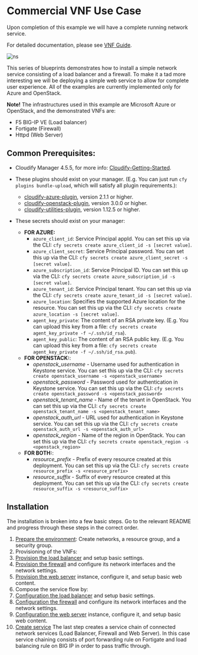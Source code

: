 # Commercial VNF Use Case

Upon completion of this example we will have a complete running network service.

For detailed documentation, please see [VNF Guide](https://docs.cloudify.co/5.0.5/bestpractices/vnfguide/).

![ns](https://user-images.githubusercontent.com/30900001/52050834-12889e00-2552-11e9-9a68-452e92cc7014.png)

This series of blueprints demonstrates how to install a simple network service consisting of a load balancer and a firewall. To make it a tad more interesting we will be deploying a simple web service to allow for complete user experience. All of the examples are currently implemented only for Azure and OpenStack.

**Note!**
The infrastructures used in this example are Microsoft Azure or OpenStack, and the demonstrated VNFs are:
  * F5 BIG-IP VE (Load balancer)
  * Fortigate (Firewall)
  * Httpd (Web Server)

## Common Prerequisites:

* Cloudify Manager 4.5.5, for more info: [Cloudify-Getting-Started](https://cloudify.co/download/).

* These plugins should exist on your manager. (E.g. You can just run `cfy plugins bundle-upload`, which will satisfy all plugin requirements.):
  * [cloudify-azure-plugin](https://github.com/cloudify-cosmo/cloudify-azure-plugin/releases), version 2.1.1 or higher.
  * [cloudify-openstack-plugin](https://github.com/cloudify-cosmo/cloudify-openstack-plugin/releases), version 3.0.0 or higher.
  * [cloudify-utilities-plugin](https://github.com/cloudify-incubator/cloudify-utilities-plugin/releases), version 1.12.5 or higher.

* These secrets should exist on your manager:
  * **FOR AZURE:**
    * `azure_client_id`: Service Principal appId. You can set this up via the CLI: `cfy secrets create azure_client_id -s [secret value]`.
    * `azure_client_secret`: Service Principal password. You can set this up via the CLI: `cfy secrets create azure_client_secret -s [secret value]`.
    * `azure_subscription_id`: Service Principal ID. You can set this up via the CLI: `cfy secrets create azure_subscription_id -s [secret value]`.
    * `azure_tenant_id`: Service Principal tenant. You can set this up via the CLI: `cfy secrets create azure_tenant_id -s [secret value]`.
    * `azure_location`: Specifies the supported Azure location for the resource. You can set this up via the CLI: `cfy secrets create azure_location -s [secret value]`.
    * `agent_key_private`: The content of an RSA private key. (E.g. You can upload this key from a file: `cfy secrets create agent_key_private -f ~/.ssh/id_rsa`).
    * `agent_key_public`: The content of an RSA public key. (E.g. You can upload this key from a file: `cfy secrets create agent_key_private -f ~/.ssh/id_rsa.pub`).
  * **FOR OPENSTACK:**:
    * *openstack_username* - Username used for authentication in Keystone service. You can set this up via the CLI: ``cfy secrets create openstack_username -s <openstack_username>``
    * *openstack_password* - Password used for authentication in Keystone service. You can set this up via the CLI: ``cfy secrets create openstack_password -s <openstack_password>``
    * *openstack_tenant_name* - Name of the tenant in OpenStack. You can set this up via the CLI: ``cfy secrets create openstack_tenant_name -s <openstack_tenant_name>``
    * *openstack_auth_url* - URL used for authentication in Keystone service. You can set this up via the CLI: ``cfy secrets create openstack_auth_url -s <openstack_auth_url>``
    * *openstack_region* - Name of the region in OpenStack. You can set this up via the CLI: ``cfy secrets create openstack_region -s <openstack_region>``
  * **FOR BOTH:**:
    * *resource_prefix* - Prefix of every resource created at this deployment. You can set this up via the CLI: ``cfy secrets create resource_prefix -s <resource_prefix>``
    * *resource_suffix* - Suffix of every resource created at this deployment. You can set this up via the CLI: ``cfy secrets create resource_suffix -s <resource_suffix>``


## Installation

The installation is broken into a few basic steps. Go to the relevant README and progress through these steps in the correct order.

1. [Prepare the environment](network-topology/README.md##Installation): Create networks, a resource group, and a security group.
1. Provisioning of the VNFs:
  1. [Provision the load balancer](bigip/README.md##Provisioning) and setup basic settings.
  1. [Provision the firewall](fortigate/README.md##Provisioning) and configure its network interfaces and the network settings.
  1. [Provision the web server](httpd/README.md##Provisioning) instance, configure it, and setup basic web content.
1. Compose the service flow by:
  1. [Configuration the load balancer](bigip/README.md##Configuration) and setup basic settings.
  1. [Configuration the firewall](fortigate/README.md##Configuration) and configure its network interfaces and the network settings.
  1. [Configuration the web server](httpd/README.md##Configuration) instance, configure it, and setup basic web content.
1. [Create service](service/README.md) The last step creates a service chain of connected network services (Load Balancer, Firewall and Web Server). In this case service chaining consists of port forwarding rule on Fortigate and load balancing rule on BIG IP in order to pass traffic through.
